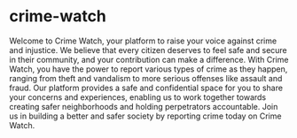 # crime-watch
Welcome to Crime Watch, your platform to raise your voice against crime and injustice.
We believe that every citizen deserves to feel safe and secure in their community, and your contribution can make a difference. With Crime Watch, you have the power to report various types of crime as they happen, ranging from theft and vandalism to more serious offenses like assault and fraud. Our platform provides a safe and confidential space for you to share your concerns and experiences, enabling us to work together towards creating safer neighborhoods and holding perpetrators accountable. Join us in building a better and safer society by reporting crime today on Crime Watch.
